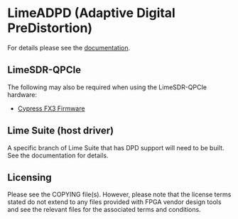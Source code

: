 # LimeADPD (Adaptive Digital PreDistortion)

For details please see the [documentation][1].

## LimeSDR-QPCIe

The following may also be required when using the LimeSDR-QPCIe hardware:

* [Cypress FX3 Firmware](https://github.com/myriadrf/LimeSDR-QPCIe_fx3_fw/)

## Lime Suite (host driver)

A specific branch of Lime Suite that has DPD support will need to be built. See
the documentation for details.

## Licensing

Please see the COPYING file(s). However, please note that the license terms stated do not extend to any files provided with FPGA
vendor design tools and see the relevant files for the associated terms and conditions.

[1]: https://downloads.myriadrf.org/project/limeadpd/21.07/Lime_ADPD_CFR_v21.07.0.pdf
